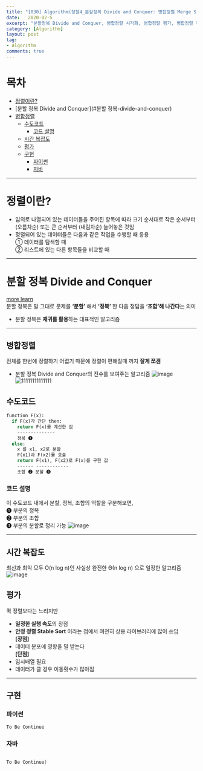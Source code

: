 ```yaml
---
title: "[030] Algorithm(정렬4_분할정복 Divide and Conquer: 병합정렬 Merge Sort)"
date:   2020-02-5
excerpt: "분할정복 Divide and Conquer, 병합정렬 시각화, 병합정렬 평가, 병합정렬 파이썬 구현, 병합정렬 자바 구현, 시간 복잡도,병합정렬 쉽게 설명, 그림으로 보기"
category: [Algorithm]
layout: post
tag:
- Algorithm
comments: true
---
```


# 목차
- [정렬이란?](#정렬이란?)
- [분할 정복 Divide and Conquer](#분할 정복-divide-and-conquer)
- [병합정렬](#병합정렬)
  * [수도코드](#수도코드)
    + [코드 설명](#코드-설명)
  * [시간 복잡도](#시간-복잡도)
  * [평가](#평가)
  * [구현](#구현)
    + [파이썬](#파이썬)
    + [자바](#자바)


---

# 정렬이란?
* 임의로 나열되어 있는 데이터들을 주어진 항목에 따라 크기 순서대로 작은 순서부터 (오름차순) 또는 큰 순서부터 (내림차순) 늘어놓은 것임            
* 정렬되어 있는 데이터들은 다음과 같은 작업을 수행할 때 응용    
 ① 데이터를 탐색할 때    
 ② 리스트에 있는 다른 항목들을 비교할 때     

---


# 분할 정복 Divide and Conquer
[more learn](https://yerimoh.github.io//Algo029/)     
분할 정복은 말 그대로 문제를 **‘분할’** 해서 **‘정복’** 한 다음 정답을 **‘조합’해 나간다**는 의미      
* 분할 정복은 **재귀를 활용**하는 대표적인 알고리즘         

---


## 병합정렬
전체를 한번에 정렬하기 어렵기 때문에 정렬이 편해질때 까지 **잘게 쪼갬**      
*  분할 정복 Divide and Conquer의 진수를 보여주는 알고리즘
![image](https://user-images.githubusercontent.com/76824611/121260879-e3865200-c8ec-11eb-9744-8a5394f5e14b.png)
![11111111111111](https://user-images.githubusercontent.com/76824611/121262923-dae34b00-c8ef-11eb-8b8f-832e3867c2bd.gif)




## 수도코드
```python
function F(x):
  if F(x)가 간단 then:
    return F(x)를 계산한 값 
    --------------
    정복 ➊
  else:
    x 를 x1, x2로 분할 
    F(x1)과 F(x2)를 호출 
    return F(x1), F(x2)로 F(x)를 구한 값 
    ------ ------------
    조합 ➋ 분할 ➌
```



### 코드 설명     

이 수도코드 내에서 분할, 정복, 조합의 역할을 구분해보면,    
➊ 부분의 정복    
➋ 부분의 조합    
➌ 부분의 분할로 정리 가능
![image](https://user-images.githubusercontent.com/76824611/121263958-5e516c00-c8f1-11eb-9ef9-9fdc3659fd88.png)
 

---



## 시간 복잡도
최선과 최악 모두 O(n log n)인 사실상 완전한 Θ(n log n) 으로 일정한 알고리즘    
![image](https://user-images.githubusercontent.com/76824611/121263141-2a297b80-c8f0-11eb-9aba-a49518bb8416.png)

## 평가    
퀵 정렬보다는 느리지만     
* **일정한 실행 속도**의 장점     
* **안정 정렬 Stable Sort** 이라는 점에서 여전히 상용 라이브러리에 많이 쓰임         
**[장점]**    
* 데이터 분포에 영향을 덜 받는다    
**[단점]**    
* 임시배열 필요      
* 데이터가 클 경우 이동횟수가 많아짐     

---


## 구현

### 파이썬
```python
To Be Continue
```



### 자바
```java

To Be Continue}
```
